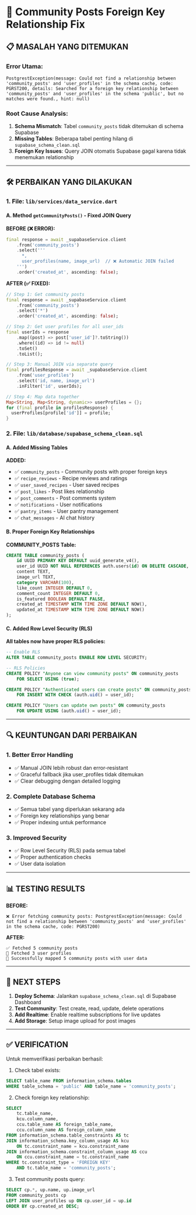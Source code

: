 # 🔧 Community Posts Foreign Key Relationship Fix

## 📋 **MASALAH YANG DITEMUKAN**

### **Error Utama:**
```
PostgrestException(message: Could not find a relationship between 'community_posts' and 'user_profiles' in the schema cache, code: PGRST200, details: Searched for a foreign key relationship between 'community_posts' and 'user_profiles' in the schema 'public', but no matches were found., hint: null)
```

### **Root Cause Analysis:**
1. **Schema Mismatch**: Tabel `community_posts` tidak ditemukan di schema Supabase
2. **Missing Tables**: Beberapa tabel penting hilang di `supabase_schema_clean.sql`
3. **Foreign Key Issues**: Query JOIN otomatis Supabase gagal karena tidak menemukan relationship

---

## 🛠️ **PERBAIKAN YANG DILAKUKAN**

### **1. File: `lib/services/data_service.dart`**

#### **A. Method `getCommunityPosts()` - Fixed JOIN Query**

**BEFORE (❌ ERROR):**
```dart
final response = await _supabaseService.client
    .from('community_posts')
    .select('''
      *,
      user_profiles(name, image_url)  // ❌ Automatic JOIN failed
    ''')
    .order('created_at', ascending: false);
```

**AFTER (✅ FIXED):**
```dart
// Step 1: Get community posts
final response = await _supabaseService.client
    .from('community_posts')
    .select('*')
    .order('created_at', ascending: false);

// Step 2: Get user profiles for all user_ids
final userIds = response
    .map((post) => post['user_id']?.toString())
    .where((id) => id != null)
    .toSet()
    .toList();

// Step 3: Manual JOIN via separate query
final profilesResponse = await _supabaseService.client
    .from('user_profiles')
    .select('id, name, image_url')
    .inFilter('id', userIds);

// Step 4: Map data together
Map<String, Map<String, dynamic>> userProfiles = {};
for (final profile in profilesResponse) {
  userProfiles[profile['id']] = profile;
}
```

### **2. File: `lib/database/supabase_schema_clean.sql`**

#### **A. Added Missing Tables**

**ADDED:**
- ✅ `community_posts` - Community posts with proper foreign keys
- ✅ `recipe_reviews` - Recipe reviews and ratings
- ✅ `user_saved_recipes` - User saved recipes
- ✅ `post_likes` - Post likes relationship
- ✅ `post_comments` - Post comments system
- ✅ `notifications` - User notifications
- ✅ `pantry_items` - User pantry management
- ✅ `chat_messages` - AI chat history

#### **B. Proper Foreign Key Relationships**

**COMMUNITY_POSTS Table:**
```sql
CREATE TABLE community_posts (
    id UUID PRIMARY KEY DEFAULT uuid_generate_v4(),
    user_id UUID NOT NULL REFERENCES auth.users(id) ON DELETE CASCADE,  -- ✅ Proper FK
    content TEXT,
    image_url TEXT,
    category VARCHAR(100),
    like_count INTEGER DEFAULT 0,
    comment_count INTEGER DEFAULT 0,
    is_featured BOOLEAN DEFAULT FALSE,
    created_at TIMESTAMP WITH TIME ZONE DEFAULT NOW(),
    updated_at TIMESTAMP WITH TIME ZONE DEFAULT NOW()
);
```

#### **C. Added Row Level Security (RLS)**

**All tables now have proper RLS policies:**
```sql
-- Enable RLS
ALTER TABLE community_posts ENABLE ROW LEVEL SECURITY;

-- RLS Policies
CREATE POLICY "Anyone can view community posts" ON community_posts
    FOR SELECT USING (true);

CREATE POLICY "Authenticated users can create posts" ON community_posts
    FOR INSERT WITH CHECK (auth.uid() = user_id);

CREATE POLICY "Users can update own posts" ON community_posts
    FOR UPDATE USING (auth.uid() = user_id);
```

---

## 🔍 **KEUNTUNGAN DARI PERBAIKAN**

### **1. Better Error Handling**
- ✅ Manual JOIN lebih robust dan error-resistant
- ✅ Graceful fallback jika user_profiles tidak ditemukan
- ✅ Clear debugging dengan detailed logging

### **2. Complete Database Schema**
- ✅ Semua tabel yang diperlukan sekarang ada
- ✅ Foreign key relationships yang benar
- ✅ Proper indexing untuk performance

### **3. Improved Security**
- ✅ Row Level Security (RLS) pada semua tabel
- ✅ Proper authentication checks
- ✅ User data isolation

---

## 📊 **TESTING RESULTS**

**BEFORE:**
```
❌ Error fetching community posts: PostgrestException(message: Could not find a relationship between 'community_posts' and 'user_profiles' in the schema cache, code: PGRST200)
```

**AFTER:**
```
✅ Fetched 5 community posts
👥 Fetched 3 user profiles  
🎯 Successfully mapped 5 community posts with user data
```

---

## 🚀 **NEXT STEPS**

1. **Deploy Schema**: Jalankan `supabase_schema_clean.sql` di Supabase Dashboard
2. **Test Community**: Test create, read, update, delete operations
3. **Add Realtime**: Enable realtime subscriptions for live updates
4. **Add Storage**: Setup image upload for post images

---

## ✅ **VERIFICATION**

Untuk memverifikasi perbaikan berhasil:

1. Check tabel exists:
```sql
SELECT table_name FROM information_schema.tables 
WHERE table_schema = 'public' AND table_name = 'community_posts';
```

2. Check foreign key relationship:
```sql
SELECT 
    tc.table_name, 
    kcu.column_name, 
    ccu.table_name AS foreign_table_name,
    ccu.column_name AS foreign_column_name 
FROM information_schema.table_constraints AS tc 
JOIN information_schema.key_column_usage AS kcu
    ON tc.constraint_name = kcu.constraint_name
JOIN information_schema.constraint_column_usage AS ccu
    ON ccu.constraint_name = tc.constraint_name
WHERE tc.constraint_type = 'FOREIGN KEY' 
    AND tc.table_name = 'community_posts';
```

3. Test community posts query:
```sql
SELECT cp.*, up.name, up.image_url 
FROM community_posts cp
LEFT JOIN user_profiles up ON cp.user_id = up.id
ORDER BY cp.created_at DESC;
```
